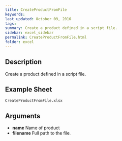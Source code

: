 ```yaml
---
title: CreateProductFromFile
keywords:
last_updated: October 09, 2016
tags:
summary: Create a product defined in a script file.
sidebar: excel_sidebar
permalink: CreateProductFromFile.html
folder: excel
---
```


## Description
Create a product defined in a script file.

<!--HUMAN EDIT START-->

<!--## Details-->

<!--HUMAN EDIT END-->

## Example Sheet

    CreateProductFromFile.xlsx

## Arguments

* **name** Name of product
* **filename** Full path to the file.

<!--HUMAN EDIT START-->

<!--## Validation-->

<!--HUMAN EDIT END-->

